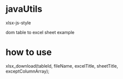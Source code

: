 # javaUtils
xlsx-js-style 

dom table to excel sheet example

# how to use

xlsx_download(tableId, fileName, excelTitle, sheetTitle, exceptColumnArray);